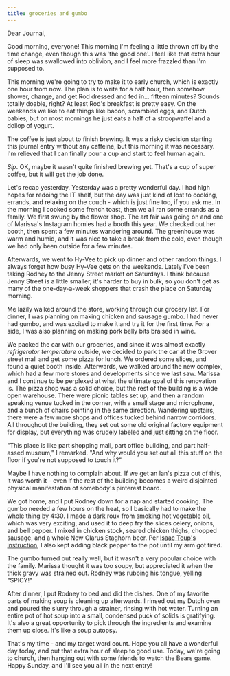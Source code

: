```yaml
---
title: groceries and gumbo
---
```


Dear Journal,

Good morning, everyone! This morning I'm feeling a little thrown off by
the time change, even though this was 'the good one'. I feel like that
extra hour of sleep was swallowed into oblivion, and I feel more
frazzled than I'm supposed to.

This morning we're going to try to make it to early church, which is
exactly one hour from now. The plan is to write for a half hour, then
somehow shower, change, and get Rod dressed and fed in… fifteen minutes?
Sounds totally doable, right? At least Rod's breakfast is pretty easy.
On the weekends we like to eat things like bacon, scrambled eggs, and
Dutch babies, but on most mornings he just eats a half of a stroopwaffel
and a dollop of yogurt.

The coffee is just about to finish brewing. It was a risky decision
starting this journal entry without any caffeine, but this morning it
was necessary. I'm relieved that I can finally pour a cup and start to
feel human again.

*Sip*. OK, maybe it wasn't quite finished brewing yet. That's a cup of
super coffee, but it will get the job done.

Let's recap yesterday. Yesterday was a pretty wonderful day. I had high
hopes for redoing the IT shelf, but the day was just kind of lost to
cooking, errands, and relaxing on the couch - which is just fine too, if
you ask me. In the morning I cooked some french toast, then we all ran
some errands as a family. We first swung by the flower shop. The art
fair was going on and one of Marissa's Instagram homies had a booth this
year. We checked out her booth, then spent a few minutes wandering
around. The greenhouse was warm and humid, and it was nice to take a
break from the cold, even though we had only been outside for a few
minutes.

Afterwards, we went to Hy-Vee to pick up dinner and other random things.
I always forget how busy Hy-Vee gets on the weekends. Lately I've been
taking Rodney to the Jenny Street market on Saturdays. I think because
Jenny Street is a little smaller, it's harder to buy in bulk, so you
don't get as many of the one-day-a-week shoppers that crash the place on
Saturday morning.

Me lazily walked around the store, working through our grocery list. For
dinner, I was planning on making chicken and sausage gumbo. I had never
had gumbo, and was excited to make it and try it for the first time. For
a side, I was also planning on making pork belly bits braised in wine.

We packed the car with our groceries, and since it was almost exactly
*refrigerator temperature* outside, we decided to park the car at the
Grover street mall and get some pizza for lunch. We ordered some slices,
and found a quiet booth inside. Afterwards, we walked around the new
complex, which had a few more stores and developments since we last saw.
Marissa and I continue to be perplexed at what the ultimate goal of this
renovation is. The pizza shop was a solid choice, but the rest of the
building is a wide open warehouse. There were picnic tables set up, and
then a random speaking venue tucked in the corner, with a small stage
and microphone, and a bunch of chairs pointing in the same direction.
Wandering upstairs, there were a few more shops and offices tucked
behind narrow corridors. All throughout the building, they set out some
old original factory equipment for display, but everything was crudely
labeled and just sitting on the floor.

"This place is like part shopping mall, part office building, and part
half-assed museum," I remarked. "And why would you set out all this
stuff on the floor if you're not supposed to touch it?"

Maybe I have nothing to complain about. If we get an Ian's pizza out of
this, it was worth it - even if the rest of the building becomes a weird
disjointed physical manifestation of somebody's pinterest board.

We got home, and I put Rodney down for a nap and started cooking. The
gumbo needed a few hours on the heat, so I basically had to make the
whole thing by 4:30. I made a dark roux from smoking hot vegetable oil,
which was very exciting, and used it to deep fry the slices celery,
onions, and bell pepper. I mixed in chicken stock, seared chicken
thighs, chopped sausage, and a whole New Glarus Staghorn beer. Per
[Isaac Toup's instruction], I also kept adding black pepper to the pot
until my arm got tired.

The gumbo turned out really well, but it wasn't a very popular choice
with the family. Marissa thought it was too soupy, but appreciated it
when the thick gravy was strained out. Rodney was rubbing his tongue,
yelling "SPICY!"

After dinner, I put Rodney to bed and did the dishes. One of my favorite
parts of making soup is cleaning up afterwards. I rinsed out my Dutch
oven and poured the slurry through a strainer, rinsing with hot water.
Turning an entire pot of hot soup into a small, condensed puck of solids
is gratifying. It's also a great opportunity to pick through the
ingredients and examine them up close. It's like a soup autopsy.

That's my time - and my target word count. Hope you all have a wonderful
day today, and put that extra hour of sleep to good use. Today, we're
going to church, then hanging out with some friends to watch the Bears
game. Happy Sunday, and I'll see you all in the next entry!

  [Isaac Toup's instruction]: https://www.youtube.com/watch?v=nORg_aXMsmA

